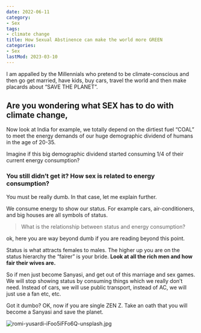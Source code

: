 ```yaml
---
date: 2022-06-11
category:
- Sex
tags:
- climate change
title: How Sexual Abstinence can make the world more GREEN
categories:
- Sex
lastMod: 2023-03-10
---
```

I am appalled by the Millennials who pretend to be climate-conscious and then go get married, have kids, buy cars, travel the world and then make placards about “SAVE THE PLANET”.

## Are you wondering what SEX has to do with climate change,

Now look at India for example, we totally depend on the dirtiest fuel “COAL” to meet the energy demands of our huge demographic dividend of humans in the age of 20-35. 

Imagine if this big demographic dividend started consuming 1/4 of their current energy consumption?

### You still didn’t get it? How sex is related to energy consumption? 

You must be really dumb. In that case, let me explain further. 

We consume energy to show our status. For example cars, air-conditioners, and big houses are all symbols of status. 

> What is the relationship between status and energy consumption?

ok, here you are way beyond dumb if you are reading beyond this point. 

Status is what attracts females to males. The higher up you are on the status hierarchy the “fairer” is your bride. **Look at all the rich men and how fair their wives are.**

So if men just become Sanyasi, and get out of this marriage and sex games. We will stop showing status by consuming things which we really don’t need. Instead of cars, we will use public transport, instead of AC, we will just use a fan etc, etc. 

Got it dumbo? OK, now if you are single ZEN Z. Take an oath that you will become a Sanyasi and save the planet. 

![romi-yusardi-iFoo5iFFo6Q-unsplash.jpg](https://mataroa.blog/images/3c0c1a62.jpeg)

